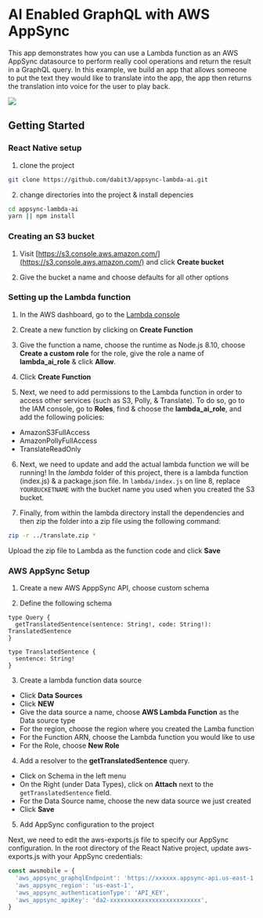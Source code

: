 # AI Enabled GraphQL with AWS AppSync

This app demonstrates how you can use a Lambda function as an AWS AppSync datasource to perform really cool operations and return the result in a GraphQL query. In this example, we build an app that allows someone to put the text they would like to translate into the app, the app then returns the translation into voice for the user to play back.

![](https://imgur.com/iO3XWRO.jpg)

## Getting Started

### React Native setup

1. clone the project   

```bash
git clone https://github.com/dabit3/appsync-lambda-ai.git
```

2. change directories into the project & install depencies   

```bash
cd appsync-lambda-ai
yarn || npm install
```

### Creating an S3 bucket

1. Visit [https://s3.console.aws.amazon.com/](https://s3.console.aws.amazon.com/) and click __Create bucket__

2. Give the bucket a name and choose defaults for all other options

### Setting up the Lambda function

1. In the AWS dashboard, go to the [Lambda console](https://console.aws.amazon.com/lambda/)

2. Create a new function by clicking on __Create Function__

3. Give the function a name, choose the runtime as Node.js 8.10, choose __Create a custom role__ for the role, give the role a name of __lambda_ai_role__ & click __Allow__.

4. Click __Create Function__   

5. Next, we need to add permissions to the Lambda function in order to access other services (such as S3, Polly, & Translate). To do so, go to the IAM console, go to __Roles__, find & choose the __lambda_ai_role__, and add the following policies:

- AmazonS3FullAccess
- AmazonPollyFullAccess
- TranslateReadOnly

6. Next, we need to update and add the actual lambda function we will be running! In the _lambda_ folder of this project, there is a lambda function (index.js) & a package.json file. In `lambda/index.js` on line 8, replace `YOURBUCKETNAME` with the bucket name you used when you created the S3 bucket.

7. Finally, from within the lambda directory install the dependencies and then zip the folder into a zip file using the following command:

```bash
zip -r ../translate.zip *
```

Upload the zip file to Lambda as the function code and click __Save__

### AWS AppSync Setup

1. Create a new AWS ApppSync API, choose custom schema   

2. Define the following schema   

```
type Query {
  getTranslatedSentence(sentence: String!, code: String!): TranslatedSentence
}

type TranslatedSentence {
  sentence: String!
}
```

3. Create a lambda function data source   
- Click __Data Sources__
- Click __NEW__
- Give the data source a name, choose __AWS Lambda Function__ as the Data source type
- For the region, choose the region where you created the Lamba function
- For the Function ARN, choose the Lambda function you would like to use
- For the Role, choose __New Role__

4. Add a resolver to the __getTranslatedSentence__ query.   
- Click on Schema in the left menu
- On the Right (under Data Types), click on __Attach__ next to the `getTranslatedSentence` field.
- For the Data Source name, choose the new data source we just created
- Click __Save__

5. Add AppSync configuration to the project   

Next, we need to edit the aws-exports.js file to specify our AppSync configuration. In the root directory of the React Native project, update aws-exports.js with your AppSync credentials:

```js
const awsmobile = {
  'aws_appsync_graphqlEndpoint': 'https://xxxxxx.appsync-api.us-east-1.amazonaws.com/graphql',
  'aws_appsync_region': 'us-east-1',
  'aws_appsync_authenticationType': 'API_KEY',
  'aws_appsync_apiKey': 'da2-xxxxxxxxxxxxxxxxxxxxxxxxxx',
}
```